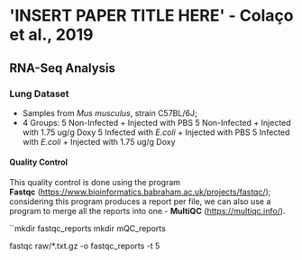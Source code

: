 # 'INSERT PAPER TITLE HERE' - Colaço et al., 2019
## RNA-Seq Analysis

### Lung Dataset
- Samples from *Mus musculus*, strain C57BL/6J;
- 4 Groups:
    5 Non-Infected + Injected with PBS
    5 Non-Infected + Injected with 1.75 ug/g Doxy
    5 Infected with *E.coli* + Injected with PBS
    5 Infected with *E.coli* + Injected with 1.75 ug/g Doxy

#### Quality Control
This quality control is done using the program **Fastqc** (https://www.bioinformatics.babraham.ac.uk/projects/fastqc/); considering this program produces a report per file, we can also use a program to merge all the reports into one - **MultiQC** (https://multiqc.info/).

``mkdir fastqc_reports
mkdir mQC_reports

fastqc raw/*.txt.gz -o fastqc_reports -t 5
